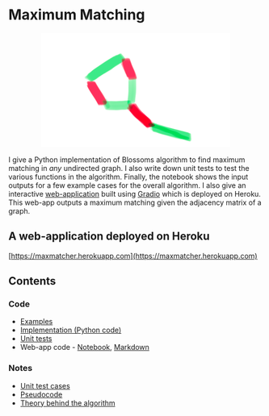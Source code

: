 # Maximum Matching


<p align="center">
<img src="a_blossom.png" alt="Blossom!">
</p>


I give a Python implementation of Blossoms algorithm to find maximum matching in *any* undirected graph. I also write down unit tests to test the various functions in the algorithm. Finally, the notebook shows the input outputs for a few example cases for the overall algorithm. I also give an interactive [web-application](https://maxmatcher.herokuapp.com) built using [Gradio](https://github.com/gradio-app/gradio) which is deployed on Heroku. This web-app outputs a maximum matching given the adjacency matrix of a graph.


## A web-application deployed on Heroku
[https://maxmatcher.herokuapp.com](https://maxmatcher.herokuapp.com)



## Contents

### Code
* [Examples](ExamplesForBlossomsAlgorithm.ipynb)  
* [Implementation (Python code)](maximum_matching.py)  
* [Unit tests](unittest_maximum_matching.py)
* Web-app code - [Notebook](MaxMatcher_a_web_app.ipynb), [Markdown](MaxMatcher_a_web_app.md)  


### Notes
* [Unit test cases](unittest_testcases.pdf)    
* [Pseudocode](Blossoms_pseudocode.pdf)  
* [Theory behind the algorithm](MaximumMatching_theory.pdf)  





